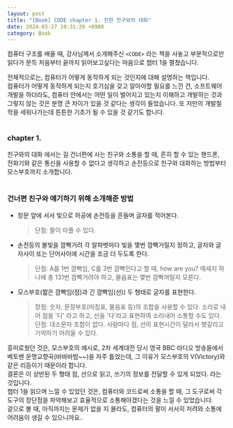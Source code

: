 ```yaml
---
layout: post
title: "[Book] CODE chapter 1. 친한 친구와의 대화"
date: 2024-03-27 19:31:29 +0900
category: Book
---
```


<!-- ![banner](https://cdn.jsdelivr.net/gh/slowhigh/slowhigh.github.io@main/assets/images/programming-terminology.jpg) -->

컴퓨터 구조를 배울 때, 강사님께서 소개해주신 `<CODE>` 라는 책을 사놓고 부분적으로만 읽다가 문득 처음부터 끝까지 읽어보고싶다는 마음으로 챕터 1을 펼쳤습니다.

전체적으로는, 컴퓨터가 어떻게 동작하게 되는 것인지에 대해 설명하는 책입니다.<br />
컴퓨터가 어떻게 동작하게 되는지 호기심을 갖고 알아야할 필요를 느낀 건, 소프트웨어 개발을 하더라도, 컴퓨터 안에서는 어떤 일이 벌어지고 있는지 이해하고 개발하는 것과 그렇지 않는 것은 분명 큰 차이가 있을 것 같다는 생각이 들었습니다.
또 저만의 개발철학을 세워나가는데 튼튼한 기초가 될 수 있을 것 같기도 합니다.
<br /><br />

### **chapter 1.** <br />

친구와의 대화 에서는 길 건너편에 사는 친구와 소통을 할 때, 흔히 할 수 있는 핸드폰, 전화기와 같은 통신을 사용할 수 없다고 생각하고 손전등으로 친구와 대화하는 방법부터 모스부호까지 소개합니다.
<br /><br />

### 건너편 친구와 얘기하기 위해 소개해준 방법

- 창문 앞에 서서 빛으로 허공에 손전등을 흔들며 글자를 적어본다.

  > 단점: 팔이 아플 수 있다.

- 손전등의 불빛을 깜빡거려 각 알파벳마다 빛을 몇번 깜빡거릴지 정하고, 글자와 글자사이 또는 단어사이에 시간을 조금 더 두도록 한다.

  > 단점: A를 1번 깜빡임, C를 3번 깜빡인다고 할 때, how are you? 메세지 하나에 총 131번 깜빡거려야 하고, 물음표는 몇번 깜빡꺼릴지 모른다.

- 모스부호(짧은 깜빡임(점)과 긴 깜빡임(선)) 두 형태로 글자를 표현한다.

  > 장점: 숫자, 문장부호(마침표, 물음표 등)의 조합을 사용할 수 있다. 소리로 내어 점을 '디' 라고 하고, 선을 '다'라고 표현하여 소리내어 소통할 수도 있다.<br />
  > 단점: 대소문자 조합이 없다. 사람마다 점, 선의 표현시간이 달라서 햇갈리고 기억하기 어려울 수 있다.
  > <br />

흥미로웠던 것은, 모스부호의 예시로, 2차 세계대전 당시 영국 BBC 라디오 방송들에서 베토벤 운명교향곡(바바바밤~~)을 자주 틀었는데, 그 이유가 모스부호의 V(Victory)와 같은 리듬이기 때문이라 합니다.
<br />
결론은 이 상반된 두 형태 점, 선으로 읽고, 쓰기의 정보를 전달할 수 있게 되었다. 라는 것입니다.
<br />
챕터 1을 읽으며 느낄 수 있었던 것은, 컴퓨터와 코드로써 소통을 할 때, 그 도구로써 각 도구의 장단점을 파악해보고 효율적으로 소통해야겠다는 것을 느낄 수 있었습니다.
<br />
겉으로 볼 때, 아직까지는 문제가 없을 지 몰라도, 컴퓨터의 팔이 서서히 저려와 소통에 어려움이 생길 수 있으니까요..
